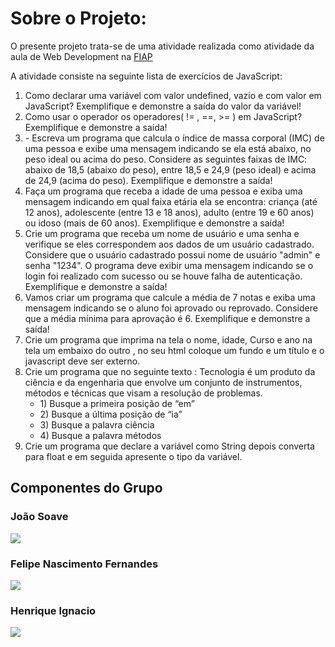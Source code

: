 <h1>Sobre o Projeto: </h1>

<p>O presente projeto trata-se de uma atividade realizada como atividade da aula de Web Development na <a href="https://www.fiap.com.br/" target="_blank">FIAP</a></p>
<P>A atividade consiste na seguinte lista de exercícios de JavaScript: </P>
<ol>
  <li>Como declarar uma variável com valor undefined, vazio e com valor em JavaScript? Exemplifique e 
demonstre a saída do valor da variável!</li>
  <li>Como usar o operador os operadores( != , ==, >= ) em JavaScript? Exemplifique e demonstre a saída!</li>
  <li>- Escreva um programa que calcula o índice de massa corporal (IMC) de uma pessoa e exibe uma 
mensagem indicando se ela está abaixo, no peso ideal ou acima do peso. Considere as seguintes faixas de 
IMC: abaixo de 18,5 (abaixo do peso), entre 18,5 e 24,9 (peso ideal) e acima de 24,9 (acima do peso). 
Exemplifique e demonstre a saída!</li>
  <li>Faça um programa que receba a idade de uma pessoa e exiba uma mensagem indicando em qual faixa 
etária ela se encontra: criança (até 12 anos), adolescente (entre 13 e 18 anos), adulto (entre 19 e 60 anos) 
ou idoso (mais de 60 anos). Exemplifique e demonstre a saída!</li>
  <li>Crie um programa que receba um nome de usuário e uma senha e verifique se eles correspondem aos 
dados de um usuário cadastrado. Considere que o usuário cadastrado possui nome de usuário "admin" e 
senha "1234". O programa deve exibir uma mensagem indicando se o login foi realizado com sucesso ou 
se houve falha de autenticação. Exemplifique e demonstre a saída!</li>
  <li> Vamos criar um programa que calcule a média de 7 notas e exiba uma mensagem indicando se o aluno 
foi aprovado ou reprovado. Considere que a média mínima para aprovação é 6. Exemplifique e demonstre 
a saída!</li>
  <li> Crie um programa que imprima na tela o nome, idade, Curso e ano na tela um embaixo do outro , no 
seu html coloque um fundo e um título e o javascript deve ser externo.</li>
  <li> Crie um programa que no seguinte texto : Tecnologia é um produto da ciência e da engenharia que 
envolve um conjunto de instrumentos, métodos e técnicas que visam a resolução de problemas.
    <ul>
      <li>1) Busque a primeira posição de “em”</li>
      <li>2) Busque a última posição de “ia”</li>
      <li>3) Busque a palavra ciência</li>
      <li>4) Busque a palavra métodos</li>
    </ul>
</li>
  <li>Crie um programa que declare a variável como String depois converta para float e em seguida apresente 
o tipo da variável.</li>
</ol>

<h2>Componentes do Grupo</h2>
<h3>João Soave</h3>
<a href="https://github.com/siigAprendiz"><img src="https://img.shields.io/badge/GitHub-100000?style=for-the-badge&logo=github&logoColor=white"></a>
<h3>Felipe Nascimento Fernandes</h3>
<a href="https://github.com/felipe3103"><img src="https://img.shields.io/badge/GitHub-100000?style=for-the-badge&logo=github&logoColor=white"></a>
<h3>Henrique Ignacio</h3>
<a href="https://github.com/henriqueignacio"><img src="https://img.shields.io/badge/GitHub-100000?style=for-the-badge&logo=github&logoColor=white"></a>
